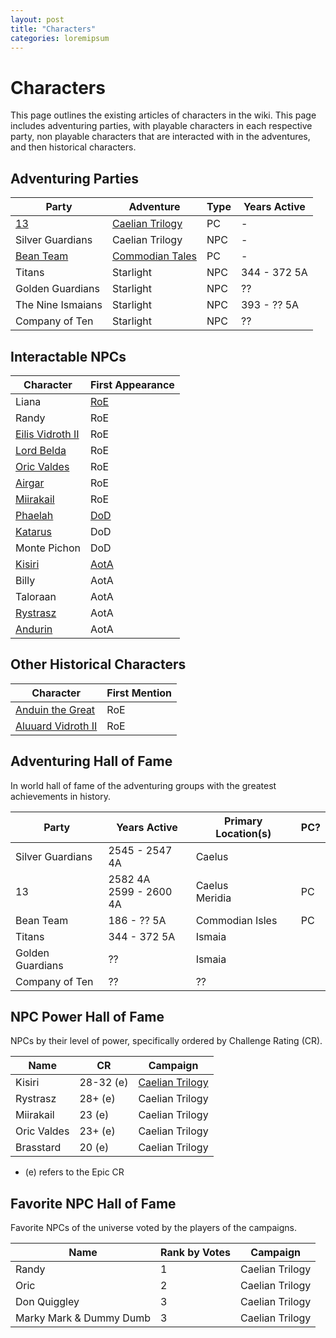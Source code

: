 ```yaml
---
layout: post
title: "Characters"
categories: loremipsum
---
```


# Characters

This page outlines the existing articles of characters in the wiki. This page includes adventuring parties, with playable characters in each respective party, non playable characters that are interacted with in the adventures, and then historical characters.

## Adventuring Parties

| Party | Adventure | Type | Years Active |
| - | - | - | - |
| [13](13/13.md) | [Caelian Trilogy](../Campaigns/caelian_trilogy.md) | PC | - |
| Silver Guardians | Caelian Trilogy | NPC | - |
| [Bean Team](bean_team/bean_team.md) | [Commodian Tales](../Campaigns/commodian_tales.md) | PC | - |
| Titans | Starlight | NPC | 344 - 372 5A |
| Golden Guardians | Starlight | NPC | ?? |
| The Nine Ismaians | Starlight | NPC | 393 - ?? 5A |
| Company of Ten | Starlight | NPC | ?? |

## Interactable NPCs

| Character | First Appearance |
| - | - |
| Liana [](TODO) | [RoE](../Campaigns/caelian_trilogy.md#rise-of-ebrihan) |
| Randy [](TODO) | RoE |
| [Eilis Vidroth II](eilis_vidroth.md) | RoE |
| [Lord Belda](saywin_belda.md) | RoE |
| [Oric Valdes](oric_valdes.md) | RoE |
| [Airgar](airgar.md) | RoE |
| [Miirakail](miirakail.md) | RoE |
| [Phaelah](phaelah.md) | [DoD](../Campaigns/caelian_trilogy.md#death-of-a-dragon) |
| [Katarus](katarus.md) | DoD |
| Monte Pichon [](TODO) | DoD |
| [Kisiri](kisiri.md) | [AotA](../Campaigns/caelian_trilogy.md#ascension-of-the-ancient) |
| Billy [](TODO) | AotA
| Taloraan [](TODO) | AotA |
| [Rystrasz](rystrasz.md) | AotA |
| [Andurin](andurin.md) | AotA |

## Other Historical Characters

| Character | First Mention |
| - | - |
| [Anduin the Great](anduin_the_great.md) | RoE |
| [Aluuard Vidroth II](aluuard_vidroth.md) | RoE |

## Adventuring Hall of Fame

In world hall of fame of the adventuring groups with the greatest achievements in history.

| Party | Years Active | Primary Location(s) | PC? |
| - | - | - | - |
| Silver Guardians | 2545 - 2547 4A | Caelus |
| 13 | 2582 4A<br>2599 - 2600 4A | Caelus<br>Meridia | PC |
| Bean Team | 186 - ?? 5A | Commodian Isles | PC |
| Titans | 344 - 372 5A | Ismaia |
| Golden Guardians | ?? | Ismaia |
| Company of Ten | ?? | ?? |

## NPC Power Hall of Fame

NPCs by their level of power, specifically ordered by Challenge Rating (CR).

| Name | CR | Campaign |
| - | - | - |
| Kisiri | 28-32 (e) | [Caelian Trilogy](../Campaigns/caelian_trilogy.md) |
| Rystrasz | 28+ (e) | Caelian Trilogy |
| Miirakail | 23 (e) | Caelian Trilogy |
| Oric Valdes | 23+ (e) | Caelian Trilogy |
| Brasstard | 20 (e) | Caelian Trilogy |

* (e) refers to the Epic CR

## Favorite NPC Hall of Fame

Favorite NPCs of the universe voted by the players of the campaigns.

| Name | Rank by Votes | Campaign |
| - | - | - |
| Randy | 1 | Caelian Trilogy |
| Oric | 2 | Caelian Trilogy |
| Don Quiggley | 3 | Caelian Trilogy |
| Marky Mark & Dummy Dumb | 3 | Caelian Trilogy |
